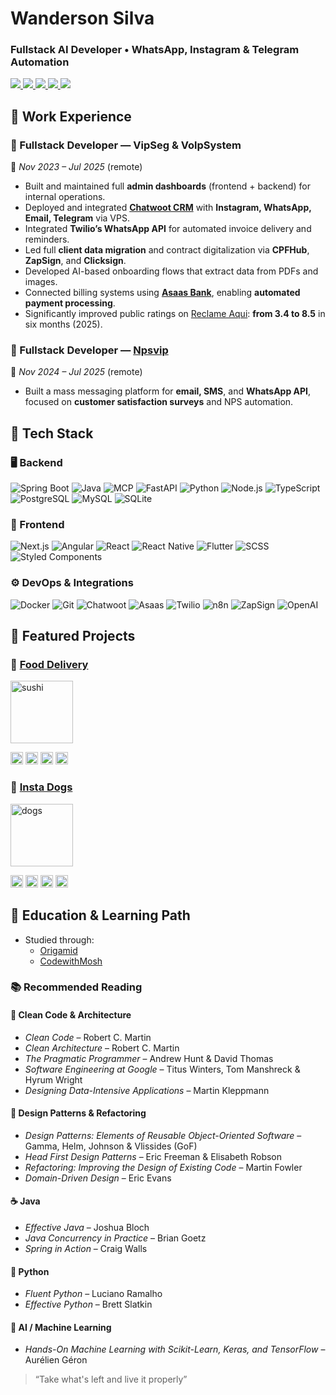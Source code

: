 <h1>Wanderson Silva</h1>
<h3>Fullstack AI Developer • WhatsApp, Instagram & Telegram Automation</h3>

<p>
  <a href="https://codewithsilva.com" target="_blank">
    <img src="https://img.shields.io/badge/Portfolio-000000?style=for-the-badge&logo=openapiinitiative&logoColor=white"/>
  </a>
  <a href="https://api.whatsapp.com/send?phone=5581987113364&text=Hey" target="_blank">
    <img src="https://img.shields.io/badge/WhatsApp-4CA143?style=for-the-badge&logo=whatsapp&logoColor=white"/>
  </a>
  <a href="https://t.me/codewithsilva" target="_blank">
    <img src="https://img.shields.io/badge/Telegram-2CA5E0?style=for-the-badge&logo=telegram&logoColor=white"/>
  </a>
  <a href="https://www.instagram.com/codewithsilva/" target="_blank">
    <img src="https://img.shields.io/badge/Instagram-C13584?style=for-the-badge&logo=instagram&logoColor=white"/>
  </a>
  <a href="https://drive.google.com/file/d/1NpsNMQDtEE0kVtluqV1O3Y0KLA1-PVj0/view?usp=drive_link" target="_blank">
    <img src="https://img.shields.io/badge/Resume-blue?style=for-the-badge&logo=googledocs&logoColor=white"/>
  </a>
</p>

## 💼 Work Experience

### 🔹 Fullstack Developer — VipSeg & VolpSystem  
📍 *Nov 2023 – Jul 2025* (remote)

- Built and maintained full **admin dashboards** (frontend + backend) for internal operations.
- Deployed and integrated [**Chatwoot CRM**](https://github.com/chatwoot/chatwoot) with **Instagram, WhatsApp, Email, Telegram** via VPS.
- Integrated **Twilio’s WhatsApp API** for automated invoice delivery and reminders.
- Led full **client data migration** and contract digitalization via **CPFHub**, **ZapSign**, and **Clicksign**.
- Developed AI-based onboarding flows that extract data from PDFs and images.
- Connected billing systems using [**Asaas Bank**](https://asaas.com), enabling **automated payment processing**.
- Significantly improved public ratings on [Reclame Aqui](https://www.reclameaqui.com.br/empresa/vipseg-brasil/): **from 3.4 to 8.5** in six months (2025).

### 🔹 Fullstack Developer — [Npsvip](https://npsvip.com.br)  
📍 *Nov 2024 – Jul 2025* (remote)

- Built a mass messaging platform for **email, SMS**, and **WhatsApp API**, focused on **customer satisfaction surveys** and NPS automation.

## 🧰 Tech Stack

### 🖥️ Backend
![Spring Boot](https://img.shields.io/badge/Spring_Boot-6DB33F?style=flat-square&logo=spring-boot&logoColor=white)
![Java](https://img.shields.io/badge/Java-ED8B00?style=flat-square&logo=java&logoColor=white)
![MCP](https://img.shields.io/badge/MCP-000000?style=flat-square&logo=curseforge&logoColor=white)
![FastAPI](https://img.shields.io/badge/FastAPI-009688?style=flat-square&logo=fastapi&logoColor=white)
![Python](https://img.shields.io/badge/Python-3776AB?style=flat-square&logo=python&logoColor=white)
![Node.js](https://img.shields.io/badge/Node.js-339933?style=flat-square&logo=node.js&logoColor=white)
![TypeScript](https://img.shields.io/badge/TypeScript-3178C6?style=flat-square&logo=typescript&logoColor=white)
![PostgreSQL](https://img.shields.io/badge/PostgreSQL-4169E1?style=flat-square&logo=postgresql&logoColor=white)
![MySQL](https://img.shields.io/badge/MySQL-4479A1?style=flat-square&logo=mysql&logoColor=white)
![SQLite](https://img.shields.io/badge/SQLite-003B57?style=flat-square&logo=sqlite&logoColor=white)

### 🎨 Frontend
![Next.js](https://img.shields.io/badge/Next.js-000000?style=flat-square&logo=nextdotjs&logoColor=white)
![Angular](https://img.shields.io/badge/Angular-DD0031?style=flat-square&logo=angular&logoColor=white)
![React](https://img.shields.io/badge/React-61DAFB?style=flat-square&logo=react&logoColor=black)
![React Native](https://img.shields.io/badge/React%20Native-61DAFB?style=flat-square&logo=react&logoColor=black)
![Flutter](https://img.shields.io/badge/Flutter-02569B?style=flat-square&logo=flutter&logoColor=white)
![SCSS](https://img.shields.io/badge/SCSS-CC6699?style=flat-square&logo=sass&logoColor=white)
![Styled Components](https://img.shields.io/badge/StyledComponents-DB7093?style=flat-square&logo=styled-components&logoColor=white)

### ⚙️ DevOps & Integrations
![Docker](https://img.shields.io/badge/Docker-2496ED?style=flat-square&logo=docker&logoColor=white)
![Git](https://img.shields.io/badge/Git-F05032?style=flat-square&logo=git&logoColor=white)
![Chatwoot](https://img.shields.io/badge/Chatwoot-1F2937?style=flat-square&logo=database&logoColor=white)
![Asaas](https://img.shields.io/badge/Asaas-000000?style=flat-square&logo=openapiinitiative&logoColor=white)
![Twilio](https://img.shields.io/badge/Twilio-F22F46?style=flat-square&logo=twilio&logoColor=white)
![n8n](https://img.shields.io/badge/n8n-FE6D73?style=flat-square&logo=n8n&logoColor=white)
![ZapSign](https://img.shields.io/badge/ZapSign-0C6DFD?style=flat-square&logo=googleforms&logoColor=white)
![OpenAI](https://img.shields.io/badge/OpenAI-412991?style=flat-square&logo=openai&logoColor=white)

## 🚀 Featured Projects

### 🍣 [Food Delivery](https://sushi-phi-three.vercel.app/)

<img src="https://i.ibb.co/6535wH7/image.png" alt="sushi" height="100"/>

<p>
<img src="https://img.shields.io/badge/-61DAFB?style=flat-square&logo=react&logoColor=black" height="20"/>
<img src="https://img.shields.io/badge/-CC6699?style=flat-square&logo=sass&logoColor=white" height="20"/>
<img src="https://img.shields.io/badge/-F24E1E?style=flat-square&logo=figma&logoColor=white" height="20"/>
<img src="https://img.shields.io/badge/-F7DF1E?style=flat-square&logo=javascript&logoColor=black" height="20"/>
</p>

### 🐶 [Insta Dogs](https://instadogs-five.vercel.app/)

<img src="https://i.ibb.co/GvYzgC5j/photo-2025-07-30-11-04-29.jpg" alt="dogs" height="100"/>

<p>
<img src="https://img.shields.io/badge/-61DAFB?style=flat-square&logo=react&logoColor=black" height="20"/>
<img src="https://img.shields.io/badge/-264DE4?style=flat-square&logo=css&logoColor=white" height="20"/>
<img src="https://img.shields.io/badge/-06B6D4?style=flat-square&logo=tailwindcss&logoColor=white" height="20"/>
<img src="https://img.shields.io/badge/-F7DF1E?style=flat-square&logo=javascript&logoColor=black" height="20"/>
</p>

## 🧠 Education & Learning Path

- Studied through:
  - [Origamid](https://www.origamid.com/)
  - [CodewithMosh](https://codewithmosh.com/)

### 📚 Recommended Reading

#### 🧠 Clean Code & Architecture
- *Clean Code* – Robert C. Martin
- *Clean Architecture* – Robert C. Martin
- *The Pragmatic Programmer* – Andrew Hunt & David Thomas
- *Software Engineering at Google* – Titus Winters, Tom Manshreck & Hyrum Wright
- *Designing Data-Intensive Applications* – Martin Kleppmann

#### 🧱 Design Patterns & Refactoring
- *Design Patterns: Elements of Reusable Object-Oriented Software* – Gamma, Helm, Johnson & Vlissides (GoF)
- *Head First Design Patterns* – Eric Freeman & Elisabeth Robson
- *Refactoring: Improving the Design of Existing Code* – Martin Fowler
- *Domain-Driven Design* – Eric Evans

#### ☕ Java
- *Effective Java* – Joshua Bloch
- *Java Concurrency in Practice* – Brian Goetz
- *Spring in Action* – Craig Walls

#### 🐍 Python
- *Fluent Python* – Luciano Ramalho
- *Effective Python* – Brett Slatkin

#### 🤖 AI / Machine Learning
- *Hands-On Machine Learning with Scikit-Learn, Keras, and TensorFlow* – Aurélien Géron


> “Take what's left and live it properly”
